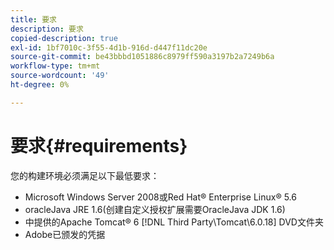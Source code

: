 ```yaml
---
title: 要求
description: 要求
copied-description: true
exl-id: 1bf7010c-3f55-4d1b-916d-d447f11dc20e
source-git-commit: be43bbbd1051886c8979ff590a3197b2a7249b6a
workflow-type: tm+mt
source-wordcount: '49'
ht-degree: 0%

---
```


# 要求{#requirements}

您的构建环境必须满足以下最低要求：

* Microsoft Windows Server 2008或Red Hat® Enterprise Linux® 5.6
* oracleJava JRE 1.6(创建自定义授权扩展需要OracleJava JDK 1.6)
* 中提供的Apache Tomcat® 6 [!DNL Third Party\Tomcat\6.0.18] DVD文件夹
* Adobe已颁发的凭据
